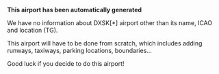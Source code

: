 **This airport has been automatically generated**

We have no information about DXSK[*] airport other than its name, ICAO and location (TG).

This airport will have to be done from scratch, which includes adding runways, taxiways, parking locations, boundaries...

Good luck if you decide to do this airport!
